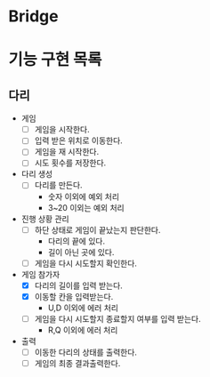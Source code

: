# Bridge

# 기능 구현 목록

## 다리
- 게임
  - [ ] 게임을 시작한다.
  - [ ] 입력 받은 위치로 이동한다.
  - [ ] 게임을 재 시작한다.
  - [ ] 시도 횟수를 저장한다.
- 다리 생성
  - [ ] 다리를 만든다.
    - 숫자 이외에 예외 처리
    - 3~20 이외는 예외 처리
- 진행 상황 관리
  - [ ] 하단 상태로 게임이 끝났는지 판단한다.
    - 다리의 끝에 있다.
    - 길이 아닌 곳에 있다.
  - [ ] 게임을 다시 시도할지 확인한다.
- 게임 참가자
  - [X] 다리의 길이를 입력 받는다.
  - [X] 이동할 칸을 입력받는다.
    - U,D 이외에 에러 처리
  - [ ] 게임을 다시 시도할지 종료할지 여부를 입력 받는다.
    - R,Q 이외에 에러 처리
- 출력
  - [ ] 이동한 다리의 상태를 출력한다.
  - [ ] 게임의 최종 결과출력한다.